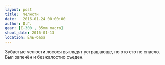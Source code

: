```yaml
---
layout: post
title:  Челюсти
date:   2016-01-24 00:00:00
author: Д.Г.
gear: [E-300 , 35mm macro]
shoot_date: 2016-01-13
location: Ёль-база
---
```


Зубастые челюсти лосося выглядят устрашающе, но это его не спасло. Был запечён и безжалостно съеден.
